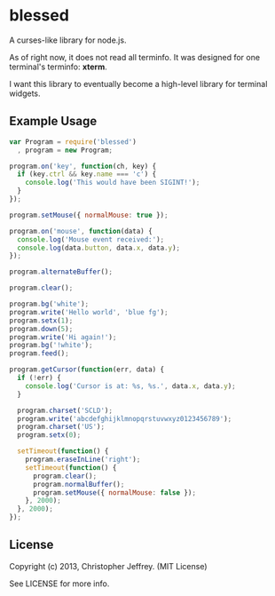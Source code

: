 # blessed

A curses-like library for node.js.

As of right now, it does not read all terminfo. It was designed for one
terminal's terminfo: **xterm**.

I want this library to eventually become a high-level library for terminal
widgets.

## Example Usage

``` js
var Program = require('blessed')
  , program = new Program;

program.on('key', function(ch, key) {
  if (key.ctrl && key.name === 'c') {
    console.log('This would have been SIGINT!');
  }
});

program.setMouse({ normalMouse: true });

program.on('mouse', function(data) {
  console.log('Mouse event received:');
  console.log(data.button, data.x, data.y);
});

program.alternateBuffer();

program.clear();

program.bg('white');
program.write('Hello world', 'blue fg');
program.setx(1);
program.down(5);
program.write('Hi again!');
program.bg('!white');
program.feed();

program.getCursor(function(err, data) {
  if (!err) {
    console.log('Cursor is at: %s, %s.', data.x, data.y);
  }

  program.charset('SCLD');
  program.write('abcdefghijklmnopqrstuvwxyz0123456789');
  program.charset('US');
  program.setx(0);

  setTimeout(function() {
    program.eraseInLine('right');
    setTimeout(function() {
      program.clear();
      program.normalBuffer();
      program.setMouse({ normalMouse: false });
    }, 2000);
  }, 2000);
});
```

## License

Copyright (c) 2013, Christopher Jeffrey. (MIT License)

See LICENSE for more info.
